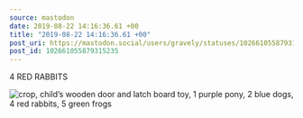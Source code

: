 ```yaml
---
source: mastodon
date: 2019-08-22 14:16:36.61 +00
title: "2019-08-22 14:16:36.61 +00"
post_uri: https://mastodon.social/users/gravely/statuses/102661055879315235
post_id: 102661055879315235
---
```

4 RED RABBITS


![crop, child’s wooden door and latch board toy, 1 purple pony, 2 blue dogs, 4 red rabbits, 5 green frogs](/images/17943126.jpg)

